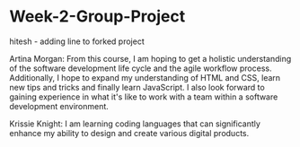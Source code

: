 # Week-2-Group-Project
hitesh - adding line to forked project

Artina Morgan: 
From this course, I am hoping to get a holistic understanding of the software development life cycle and the agile workflow process. Additionally, I hope to expand my understanding of HTML and CSS, learn new tips and tricks and finally learn JavaScript. I also look forward to gaining experience in what it's like to work with a team within a software development environment.

Krissie Knight:
I am learning coding languages that can significantly enhance my ability to design and create various digital products. 

